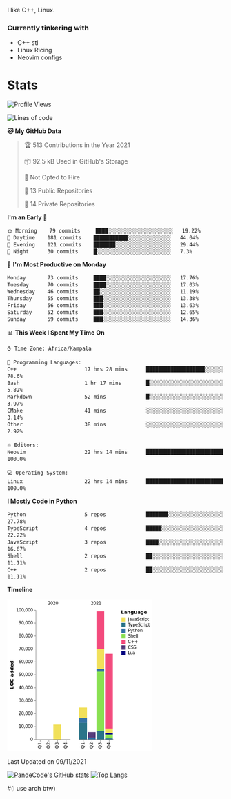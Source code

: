 I like C++, Linux.
### Currently tinkering with
 - C++ stl
 - Linux Ricing
 - Neovim configs

# Stats
<!--START_SECTION:waka-->
![Profile Views](http://img.shields.io/badge/Profile%20Views-8-blue)

![Lines of code](https://img.shields.io/badge/From%20Hello%20World%20I%27ve%20Written-206497%20lines%20of%20code-blue)

**🐱 My GitHub Data** 

> 🏆 513 Contributions in the Year 2021
 > 
> 📦 92.5 kB Used in GitHub's Storage 
 > 
> 🚫 Not Opted to Hire
 > 
> 📜 13 Public Repositories 
 > 
> 🔑 14 Private Repositories  
 > 
**I'm an Early 🐤** 

```text
🌞 Morning    79 commits     ████░░░░░░░░░░░░░░░░░░░░░   19.22% 
🌆 Daytime    181 commits    ███████████░░░░░░░░░░░░░░   44.04% 
🌃 Evening    121 commits    ███████░░░░░░░░░░░░░░░░░░   29.44% 
🌙 Night      30 commits     █░░░░░░░░░░░░░░░░░░░░░░░░   7.3%

```
📅 **I'm Most Productive on Monday** 

```text
Monday       73 commits     ████░░░░░░░░░░░░░░░░░░░░░   17.76% 
Tuesday      70 commits     ████░░░░░░░░░░░░░░░░░░░░░   17.03% 
Wednesday    46 commits     ██░░░░░░░░░░░░░░░░░░░░░░░   11.19% 
Thursday     55 commits     ███░░░░░░░░░░░░░░░░░░░░░░   13.38% 
Friday       56 commits     ███░░░░░░░░░░░░░░░░░░░░░░   13.63% 
Saturday     52 commits     ███░░░░░░░░░░░░░░░░░░░░░░   12.65% 
Sunday       59 commits     ███░░░░░░░░░░░░░░░░░░░░░░   14.36%

```


📊 **This Week I Spent My Time On** 

```text
⌚︎ Time Zone: Africa/Kampala

💬 Programming Languages: 
C++                      17 hrs 28 mins      ███████████████████░░░░░░   78.6% 
Bash                     1 hr 17 mins        █░░░░░░░░░░░░░░░░░░░░░░░░   5.82% 
Markdown                 52 mins             █░░░░░░░░░░░░░░░░░░░░░░░░   3.97% 
CMake                    41 mins             ░░░░░░░░░░░░░░░░░░░░░░░░░   3.14% 
Other                    38 mins             ░░░░░░░░░░░░░░░░░░░░░░░░░   2.92%

🔥 Editors: 
Neovim                   22 hrs 14 mins      █████████████████████████   100.0%

💻 Operating System: 
Linux                    22 hrs 14 mins      █████████████████████████   100.0%

```

**I Mostly Code in Python** 

```text
Python                   5 repos             ███████░░░░░░░░░░░░░░░░░░   27.78% 
TypeScript               4 repos             █████░░░░░░░░░░░░░░░░░░░░   22.22% 
JavaScript               3 repos             ████░░░░░░░░░░░░░░░░░░░░░   16.67% 
Shell                    2 repos             ██░░░░░░░░░░░░░░░░░░░░░░░   11.11% 
C++                      2 repos             ██░░░░░░░░░░░░░░░░░░░░░░░   11.11%

```


**Timeline**

![Chart not found](https://raw.githubusercontent.com/PandeCode/PandeCode/main/charts/bar_graph.png) 


 Last Updated on 09/11/2021
<!--END_SECTION:waka-->
[![PandeCode's GitHub stats](https://github-readme-stats.vercel.app/api?username=PandeCode&theme=dracula&hide_border=true&show_icons=true)](https://github.com/anuraghazra/github-readme-stats)
[![Top Langs](https://github-readme-stats.vercel.app/api/top-langs/?username=PandeCode&layout=compact&theme=dracula&hide_border=true)](https://github.com/anuraghazra/github-readme-stats)


#(i use arch btw)

